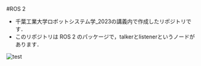 #ROS 2
* 千葉工業大学ロボットシステム学_2023の講義内で作成したリポジトリです．
* このリポジトリは ROS 2 のパッケージで，talkerとlistenerというノードがあります．

![test](https://github.com/masato4988/mypkg/blob/master/.github/workflows/test.yml)

